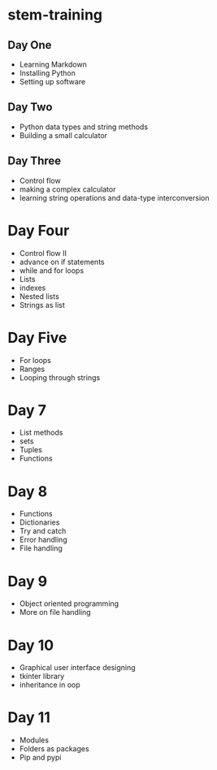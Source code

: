 # stem-training
## Day One
- Learning Markdown
- Installing Python
- Setting up software

## Day Two
- Python data types and string methods
- Building a small calculator

## Day Three
- Control flow
- making a complex calculator
- learning string operations and data-type interconversion

# Day Four
- Control flow II
- advance on if statements 
- while and for loops
- Lists
- indexes
- Nested lists
- Strings as list

# Day Five
- For loops
- Ranges
- Looping through strings
# Day 7
- List methods
- sets
- Tuples
- Functions
# Day 8
- Functions
- Dictionaries
- Try and catch
- Error handling
- File handling
# Day 9
- Object oriented programming
- More on file handling
# Day 10
- Graphical user interface designing
- tkinter library
- inheritance in oop
# Day 11
- Modules
- Folders as packages
- Pip and pypi
